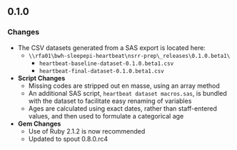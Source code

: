 ## 0.1.0

### Changes
- The CSV datasets generated from a SAS export is located here:
  - `\\rfa01\bwh-sleepepi-heartbeat\nsrr-prep\_releases\0.1.0.beta1\`
    - `heartbeat-baseline-dataset-0.1.0.beta1.csv`
    - `heartbeat-final-dataset-0.1.0.beta1.csv`
- **Script Changes**
  - Missing codes are stripped out en masse, using an array method
  - An additional SAS script, `heartbeat dataset macros.sas`, is bundled with the dataset to facilitate easy renaming of variables
  - Ages are calculated using exact dates, rather than staff-entered values, and then used to formulate a categorical age
- **Gem Changes**
  - Use of Ruby 2.1.2 is now recommended
  - Updated to spout 0.8.0.rc4
